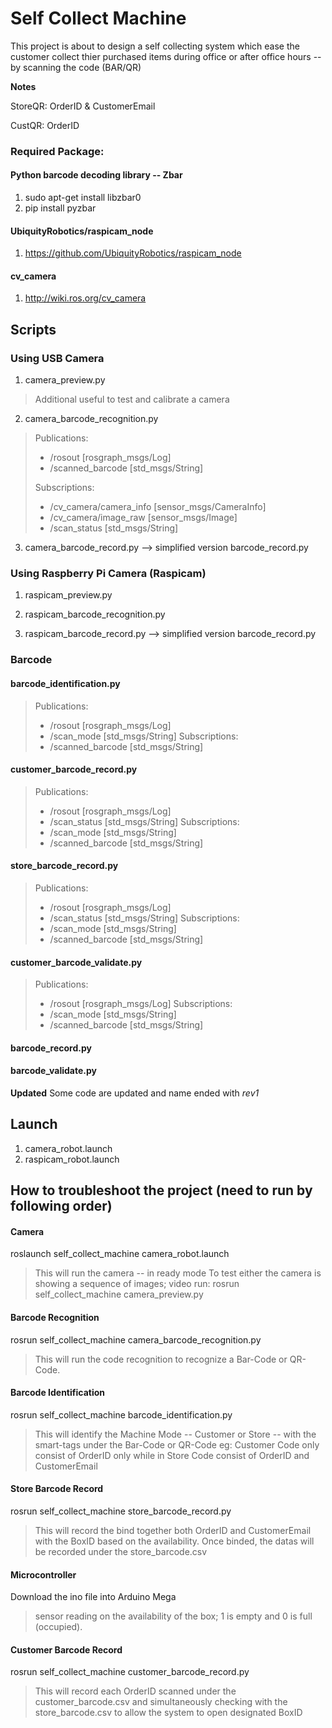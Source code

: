 # Self Collect Machine

This project is about to design a self collecting system which ease the customer 
collect thier purchased items during office or after office hours -- by scanning
the code (BAR/QR)

**Notes**

StoreQR: OrderID & CustomerEmail

CustQR: OrderID

### Required Package:
#### Python barcode decoding library -- Zbar
1. sudo apt-get install libzbar0
2. pip install pyzbar

#### UbiquityRobotics/raspicam_node
1. https://github.com/UbiquityRobotics/raspicam_node

#### cv_camera
1. http://wiki.ros.org/cv_camera

## Scripts
### Using USB Camera
1. camera_preview.py
> Additional useful to test and calibrate a camera

2. camera_barcode_recognition.py
> Publications: 
> * /rosout [rosgraph_msgs/Log]
> * /scanned_barcode [std_msgs/String]
>
> Subscriptions: 
> * /cv_camera/camera_info [sensor_msgs/CameraInfo]
> * /cv_camera/image_raw [sensor_msgs/Image]
> * /scan_status [std_msgs/String]

3. camera_barcode_record.py --> simplified version barcode_record.py

### Using Raspberry Pi Camera (Raspicam)
1. raspicam_preview.py

2. raspicam_barcode_recognition.py

3. raspicam_barcode_record.py --> simplified version barcode_record.py

### Barcode
#### barcode_identification.py
> Publications: 
>  * /rosout [rosgraph_msgs/Log]
>  * /scan_mode [std_msgs/String]
> Subscriptions: 
>  * /scanned_barcode [std_msgs/String]

#### customer_barcode_record.py
> Publications: 
>  * /rosout [rosgraph_msgs/Log]
>  * /scan_status [std_msgs/String]
> Subscriptions: 
>  * /scan_mode [std_msgs/String]
>  * /scanned_barcode [std_msgs/String]

#### store_barcode_record.py
> Publications: 
>  * /rosout [rosgraph_msgs/Log]
>  * /scan_status [std_msgs/String]
> Subscriptions: 
>  * /scan_mode [std_msgs/String]
>  * /scanned_barcode [std_msgs/String]

#### customer_barcode_validate.py
> Publications: 
>  * /rosout [rosgraph_msgs/Log]
> Subscriptions: 
>  * /scan_mode [std_msgs/String]
>  * /scanned_barcode [std_msgs/String]

#### barcode_record.py
#### barcode_validate.py

**Updated**
Some code are updated and name ended with *rev1*

## Launch
1. camera_robot.launch
2. raspicam_robot.launch

## How to troubleshoot the project (need to run by following order)
#### Camera
roslaunch self_collect_machine camera_robot.launch
> This will run the camera -- in ready mode
> To test either the camera is showing a sequence of images; video run:
> rosrun self_collect_machine camera_preview.py

#### Barcode Recognition
rosrun self_collect_machine camera_barcode_recognition.py
> This will run the code recognition to recognize a Bar-Code or QR-Code.

#### Barcode Identification
rosrun self_collect_machine barcode_identification.py
> This will identify the Machine Mode -- Customer or Store -- with the 
> smart-tags under the Bar-Code or QR-Code eg: Customer Code only consist of 
> OrderID only while in Store Code consist of OrderID and CustomerEmail

#### Store Barcode Record
rosrun self_collect_machine store_barcode_record.py
> This will record the bind together both OrderID and CustomerEmail with the
> BoxID based on the availability. Once binded, the datas will be recorded
> under the store_barcode.csv

#### Microcontroller 
Download the ino file into Arduino Mega 
> sensor reading on the availability of the box; 1 is empty and 0 is full (occupied).

#### Customer Barcode Record
rosrun self_collect_machine customer_barcode_record.py
> This will record each OrderID scanned under the customer_barcode.csv and 
> simultaneously checking with the store_barcode.csv to allow the system to 
> open designated BoxID
